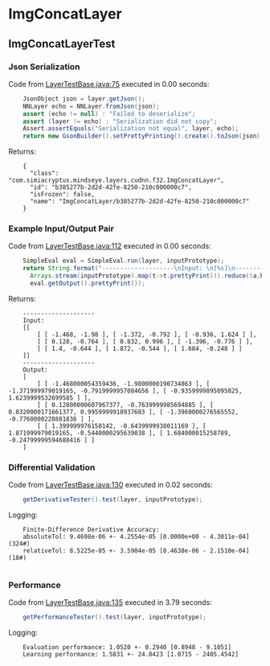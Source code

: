 # ImgConcatLayer
## ImgConcatLayerTest
### Json Serialization
Code from [LayerTestBase.java:75](../../../../../../../../../MindsEye/src/test/java/com/simiacryptus/mindseye/layers/LayerTestBase.java#L75) executed in 0.00 seconds: 
```java
    JsonObject json = layer.getJson();
    NNLayer echo = NNLayer.fromJson(json);
    assert (echo != null) : "Failed to deserialize";
    assert (layer != echo) : "Serialization did not copy";
    Assert.assertEquals("Serialization not equal", layer, echo);
    return new GsonBuilder().setPrettyPrinting().create().toJson(json);
```

Returns: 

```
    {
      "class": "com.simiacryptus.mindseye.layers.cudnn.f32.ImgConcatLayer",
      "id": "b385277b-2d2d-42fe-8250-210c000000c7",
      "isFrozen": false,
      "name": "ImgConcatLayer/b385277b-2d2d-42fe-8250-210c000000c7"
    }
```



### Example Input/Output Pair
Code from [LayerTestBase.java:112](../../../../../../../../../MindsEye/src/test/java/com/simiacryptus/mindseye/layers/LayerTestBase.java#L112) executed in 0.00 seconds: 
```java
    SimpleEval eval = SimpleEval.run(layer, inputPrototype);
    return String.format("--------------------\nInput: \n[%s]\n--------------------\nOutput: \n%s",
      Arrays.stream(inputPrototype).map(t->t.prettyPrint()).reduce((a,b)->a+",\n"+b).get(),
      eval.getOutput().prettyPrint());
```

Returns: 

```
    --------------------
    Input: 
    [[
    	[ [ -1.468, -1.98 ], [ -1.372, -0.792 ], [ -0.936, 1.624 ] ],
    	[ [ 0.128, -0.764 ], [ 0.832, 0.996 ], [ -1.396, -0.776 ] ],
    	[ [ 1.4, -0.644 ], [ 1.872, -0.544 ], [ 1.684, -0.248 ] ]
    ]]
    --------------------
    Output: 
    [
    	[ [ -1.468000054359436, -1.9800000190734863 ], [ -1.371999979019165, -0.7919999957084656 ], [ -0.9359999895095825, 1.6239999532699585 ] ],
    	[ [ 0.12800000607967377, -0.7639999985694885 ], [ 0.8320000171661377, 0.9959999918937683 ], [ -1.3960000276565552, -0.7760000228881836 ] ],
    	[ [ 1.399999976158142, -0.6439999938011169 ], [ 1.871999979019165, -0.5440000295639038 ], [ 1.684000015258789, -0.24799999594688416 ] ]
    ]
```



### Differential Validation
Code from [LayerTestBase.java:130](../../../../../../../../../MindsEye/src/test/java/com/simiacryptus/mindseye/layers/LayerTestBase.java#L130) executed in 0.02 seconds: 
```java
    getDerivativeTester().test(layer, inputPrototype);
```
Logging: 
```
    Finite-Difference Derivative Accuracy:
    absoluteTol: 9.4698e-06 +- 4.2554e-05 [0.0000e+00 - 4.3011e-04] (324#)
    relativeTol: 8.5225e-05 +- 3.5904e-05 [8.4638e-06 - 2.1510e-04] (18#)
    
```

### Performance
Code from [LayerTestBase.java:135](../../../../../../../../../MindsEye/src/test/java/com/simiacryptus/mindseye/layers/LayerTestBase.java#L135) executed in 3.79 seconds: 
```java
    getPerformanceTester().test(layer, inputPrototype);
```
Logging: 
```
    Evaluation performance: 1.0520 +- 0.2940 [0.8948 - 9.1051]
    Learning performance: 1.5831 +- 24.0423 [1.0715 - 2405.4542]
    
```

